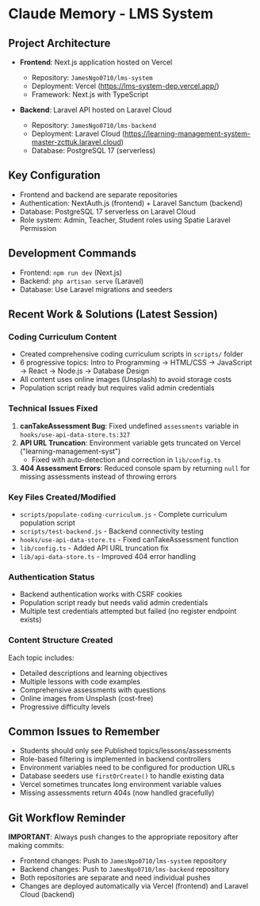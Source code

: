 # Claude Memory - LMS System

## Project Architecture
- **Frontend**: Next.js application hosted on Vercel
  - Repository: `JamesNgo0710/lms-system`
  - Deployment: Vercel (https://lms-system-dep.vercel.app/)
  - Framework: Next.js with TypeScript

- **Backend**: Laravel API hosted on Laravel Cloud
  - Repository: `JamesNgo0710/lms-backend`
  - Deployment: Laravel Cloud (https://learning-management-system-master-zcttuk.laravel.cloud)
  - Database: PostgreSQL 17 (serverless)

## Key Configuration
- Frontend and backend are separate repositories
- Authentication: NextAuth.js (frontend) + Laravel Sanctum (backend)
- Database: PostgreSQL 17 serverless on Laravel Cloud
- Role system: Admin, Teacher, Student roles using Spatie Laravel Permission

## Development Commands
- Frontend: `npm run dev` (Next.js)
- Backend: `php artisan serve` (Laravel)
- Database: Use Laravel migrations and seeders

## Recent Work & Solutions (Latest Session)
### Coding Curriculum Content
- Created comprehensive coding curriculum scripts in `scripts/` folder
- 6 progressive topics: Intro to Programming → HTML/CSS → JavaScript → React → Node.js → Database Design
- All content uses online images (Unsplash) to avoid storage costs
- Population script ready but requires valid admin credentials

### Technical Issues Fixed
1. **canTakeAssessment Bug**: Fixed undefined `assessments` variable in `hooks/use-api-data-store.ts:327`
2. **API URL Truncation**: Environment variable gets truncated on Vercel ("learning-management-syst")
   - Fixed with auto-detection and correction in `lib/config.ts`
3. **404 Assessment Errors**: Reduced console spam by returning `null` for missing assessments instead of throwing errors

### Key Files Created/Modified
- `scripts/populate-coding-curriculum.js` - Complete curriculum population script
- `scripts/test-backend.js` - Backend connectivity testing
- `hooks/use-api-data-store.ts` - Fixed canTakeAssessment function
- `lib/config.ts` - Added API URL truncation fix
- `lib/api-data-store.ts` - Improved 404 error handling

### Authentication Status
- Backend authentication works with CSRF cookies
- Population script ready but needs valid admin credentials
- Multiple test credentials attempted but failed (no register endpoint exists)

### Content Structure Created
Each topic includes:
- Detailed descriptions and learning objectives
- Multiple lessons with code examples
- Comprehensive assessments with questions
- Online images from Unsplash (cost-free)
- Progressive difficulty levels

## Common Issues to Remember
- Students should only see Published topics/lessons/assessments
- Role-based filtering is implemented in backend controllers
- Environment variables need to be configured for production URLs
- Database seeders use `firstOrCreate()` to handle existing data
- Vercel sometimes truncates long environment variable values
- Missing assessments return 404s (now handled gracefully)

## Git Workflow Reminder
**IMPORTANT**: Always push changes to the appropriate repository after making commits:
- Frontend changes: Push to `JamesNgo0710/lms-system` repository
- Backend changes: Push to `JamesNgo0710/lms-backend` repository
- Both repositories are separate and need individual pushes
- Changes are deployed automatically via Vercel (frontend) and Laravel Cloud (backend)